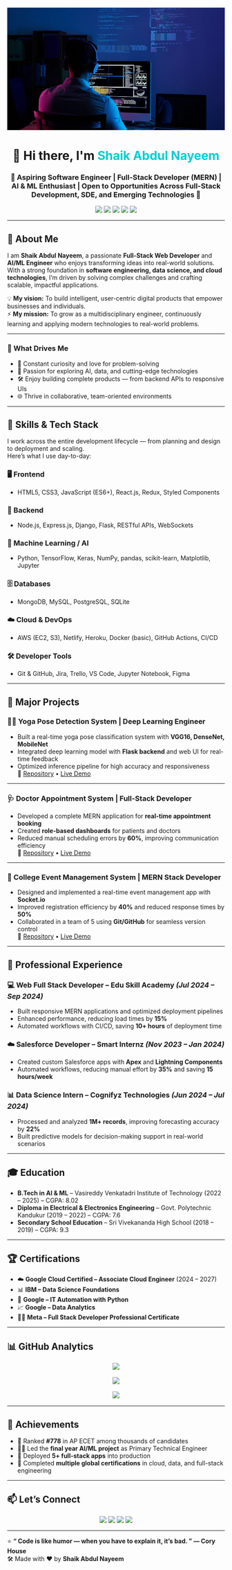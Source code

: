 <!-- 🌟 Shaik Abdul Nayeem — Complete Professional GitHub README 🌟 -->

![Alt text](which.jpg)
 
<h1 align="center">👋 Hi there, I'm <span style="color:#00CED1">Shaik Abdul Nayeem</span></h1>
<h3 align="center">🚀 Aspiring Software Engineer | Full-Stack Developer (MERN) | AI & ML Enthusiast | Open to Opportunities Across Full-Stack Development, SDE, and Emerging Technologies  🚀</h3>

<p align="center">
  <a href="mailto:shaikabdul3133@gmail.com"><img src="https://img.shields.io/badge/-Email-red?style=flat-square&logo=gmail&logoColor=white"/></a>
  <a href="https://www.linkedin.com/in/nayeemworks"><img src="https://img.shields.io/badge/-LinkedIn-blue?style=flat-square&logo=linkedin"/></a>
  <a href="https://nayeemworks.netlify.app/"><img src="https://img.shields.io/badge/-Portfolio-success?style=flat-square&logo=react"/></a>
  <a href="https://github.com/Nayeem-stud"><img src="https://img.shields.io/badge/-GitHub-black?style=flat-square&logo=github"/></a>
  <a href="https://drive.google.com/file/d/1aWB2EhYBVtPzi5oerBElV2QSfv9Q6dOB/view"><img src="https://img.shields.io/badge/Download_Resume-ff69b4?style=flat-square&logo=adobeacrobatreader"/></a>
</p>

---

## 🧠 About Me

I am **Shaik Abdul Nayeem**, a passionate **Full-Stack Web Developer** and **AI/ML Engineer** who enjoys transforming ideas into real-world solutions. With a strong foundation in **software engineering, data science, and cloud technologies**, I’m driven by solving complex challenges and crafting scalable, impactful applications.

💡 **My vision:** To build intelligent, user-centric digital products that empower businesses and individuals.  
⚡ **My mission:** To grow as a multidisciplinary engineer, continuously learning and applying modern technologies to real-world problems.

---

### 🧭 What Drives Me
- 🧠 Constant curiosity and love for problem-solving  
- 🔭 Passion for exploring AI, data, and cutting-edge technologies  
- 🛠️ Enjoy building complete products — from backend APIs to responsive UIs  
- 🌐 Thrive in collaborative, team-oriented environments  

---

## 🚀 Skills & Tech Stack

I work across the entire development lifecycle — from planning and design to deployment and scaling.  
Here’s what I use day-to-day:

### 🖥️ Frontend
- HTML5, CSS3, JavaScript (ES6+), React.js, Redux, Styled Components

### 🧰 Backend
- Node.js, Express.js, Django, Flask, RESTful APIs, WebSockets

### 🧠 Machine Learning / AI
- Python, TensorFlow, Keras, NumPy, pandas, scikit-learn, Matplotlib, Jupyter

### 🗄️ Databases
- MongoDB, MySQL, PostgreSQL, SQLite

### ☁️ Cloud & DevOps
- AWS (EC2, S3), Netlify, Heroku, Docker (basic), GitHub Actions, CI/CD

### 🛠️ Developer Tools
- Git & GitHub, Jira, Trello, VS Code, Jupyter Notebook, Figma

---

## 📁 Major Projects

### 🧘‍♂️ Yoga Pose Detection System | Deep Learning Engineer
- Built a real-time yoga pose classification system with **VGG16, DenseNet, MobileNet**
- Integrated deep learning model with **Flask backend** and web UI for real-time feedback
- Optimized inference pipeline for high accuracy and responsiveness  
🔗 [Repository](https://github.com/Nayeem-stud/Project_yoga) • [Live Demo](https://github.com/Nayeem-stud/Project_yoga/blob/main/Project%20Documentation/Project%20Documentation.pdf)

---

### 🩺 Doctor Appointment System | Full-Stack Developer
- Developed a complete MERN application for **real-time appointment booking**
- Created **role-based dashboards** for patients and doctors  
- Reduced manual scheduling errors by **60%**, improving communication efficiency  
🔗 [Repository](https://github.com/Nayeem-stud/chrono-med-appointments) • [Live Demo](https://chrono-med-appointments.lovable.app/)

---

### 🎉 College Event Management System | MERN Stack Developer
- Designed and implemented a real-time event management app with **Socket.io**
- Improved registration efficiency by **40%** and reduced response times by **50%**
- Collaborated in a team of 5 using **Git/GitHub** for seamless version control  
🔗 [Repository](https://github.com/Nayeem-stud/Event-Managment-System) • [Live Demo](https://github.com/Nayeem-stud/Event-Managment-System/blob/main/Project-Documentation.pdf)

---

## 💼 Professional Experience

### 💻 Web Full Stack Developer – Edu Skill Academy _(Jul 2024 – Sep 2024)_
- Built responsive MERN applications and optimized deployment pipelines
- Enhanced performance, reducing load times by **15%**
- Automated workflows with CI/CD, saving **10+ hours** of deployment time

### ☁️ Salesforce Developer – Smart Internz _(Nov 2023 – Jan 2024)_
- Created custom Salesforce apps with **Apex** and **Lightning Components**
- Automated workflows, reducing manual effort by **35%** and saving **15 hours/week**

### 📊 Data Science Intern – Cognifyz Technologies _(Jun 2024 – Jul 2024)_
- Processed and analyzed **1M+ records**, improving forecasting accuracy by **22%**
- Built predictive models for decision-making support in real-world scenarios

---

## 🎓 Education

- **B.Tech in AI & ML** – Vasireddy Venkatadri Institute of Technology (2022 – 2025) – CGPA: 8.02  
- **Diploma in Electrical & Electronics Engineering** – Govt. Polytechnic Kandukur (2019 – 2022) – CGPA: 7.6  
- **Secondary School Education** – Sri Vivekananda High School (2018 – 2019) – CGPA: 9.3  

---

## 🏆 Certifications

- ☁️ **Google Cloud Certified – Associate Cloud Engineer** (2024 – 2027)  
- 📊 **IBM – Data Science Foundations**  
- 🐍 **Google – IT Automation with Python**  
- 📈 **Google – Data Analytics**  
- 🧑‍💻 **Meta – Full Stack Developer Professional Certificate**

---

## 📊 GitHub Analytics

<p align="center">
  <img src="https://github-readme-stats.vercel.app/api?username=Nayeem-stud&show_icons=true&theme=radical" />
</p>

<p align="center">
  <img src="https://github-readme-streak-stats.herokuapp.com/?user=Nayeem-stud&theme=radical" />
</p>

<p align="center">
  <img src="https://github-readme-stats.vercel.app/api/top-langs/?username=Nayeem-stud&layout=compact&theme=radical" />
</p>

---

## 🏅 Achievements

- 🥇 Ranked **#778** in AP ECET among thousands of candidates  
- 👨‍💻 Led the **final year AI/ML project** as Primary Technical Engineer  
- 🚀 Deployed **5+ full-stack apps** into production  
- 🧠 Completed **multiple global certifications** in cloud, data, and full-stack engineering    

---

## 📫 Let’s Connect

<p align="center">
  <a href="mailto:shaikabdul3133@gmail.com"><img src="https://img.shields.io/badge/Email-D14836?style=for-the-badge&logo=gmail&logoColor=white"/></a>
  <a href="https://www.linkedin.com/in/nayeemworks"><img src="https://img.shields.io/badge/LinkedIn-0077B5?style=for-the-badge&logo=linkedin&logoColor=white"/></a>
  <a href="https://nayeemworks.netlify.app/"><img src="https://img.shields.io/badge/Portfolio-00C853?style=for-the-badge&logo=netlify&logoColor=white"/></a>
  <a href="https://github.com/Nayeem-stud"><img src="https://img.shields.io/badge/GitHub-100000?style=for-the-badge&logo=github&logoColor=white"/></a>
</p>

---

⭐ **“ Code is like humor — when you have to explain it, it’s bad. ” — Cory House**  
🛠️ Made with ❤️ by **Shaik Abdul Nayeem**

